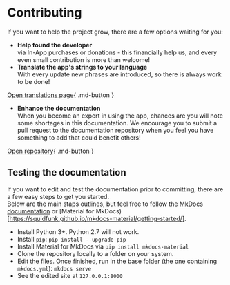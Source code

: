 # Contributing

If you want to help the project grow, there are a few options waiting for you:

- **Help found the developer**  
via In-App purchases or donations - this financially help us, and every even small contribution is more than welcome!
- **Translate the app's strings to your language**  
With every update new phrases are introduced, so there is always work to be done!

[Open translations page](http://mqtt-dashboard.oneskyapp.com/collaboration/project/333916){ .md-button }

- **Enhance the documentation**  
When you become an expert in using the app, chances are you will note some shortages in this documentation. We encourage you to submit a pull request to the documentation repository when you feel you have something to add that could benefit others!

[Open repository](){ .md-button }

## Testing the documentation

If you want to edit and test the documentation prior to committing, there are a few easy steps to get you started.  
Below are the main staps outlines, but feel free to follow the [MkDocs documentation](https://www.mkdocs.org/#installation) or [Material for MkDocs)[https://squidfunk.github.io/mkdocs-material/getting-started/].

- Install Python 3+. Python 2.7 will not work.
- Install `pip`:
    `pip install --upgrade pip`
- Install Material for MkDocs via
    `pip install mkdocs-material`
- Clone the repository locally to a folder on your system.
- Edit the files. Once finished, run in the base folder (the one containing `mkdocs.yml`):
    `mkdocs serve`
- See the edited site at `127.0.0.1:8000`